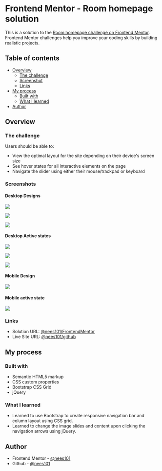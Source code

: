 # Frontend Mentor - Room homepage solution

This is a solution to the [Room homepage challenge on Frontend Mentor](https://www.frontendmentor.io/challenges/room-homepage-BtdBY_ENq). Frontend Mentor challenges help you improve your coding skills by building realistic projects.

## Table of contents

- [Overview](#overview)
  - [The challenge](#the-challenge)
  - [Screenshot](#screenshot)
  - [Links](#links)
- [My process](#my-process)
  - [Built with](#built-with)
  - [What I learned](#what-i-learned)
- [Author](#author)


## Overview

### The challenge

Users should be able to:

- View the optimal layout for the site depending on their device's screen size
- See hover states for all interactive elements on the page
- Navigate the slider using either their mouse/trackpad or keyboard

### Screenshots

#### Desktop Designs

![](./FinalDesignScreenshots/Desktop-design-slide-1.png)

![](./FinalDesignScreenshots/Desktop-design-slide-2.png)

![](./FinalDesignScreenshots/Desktop-design-slide-3.png)

#### Desktop Active states

![](./FinalDesignScreenshots/Desktop-active-state-1.png)

![](./FinalDesignScreenshots/Desktop-active-state-2.png)

![](./FinalDesignScreenshots/Desktop-active-state-3.png)

#### Mobile Design

![](./FinalDesignScreenshots/Mobile-design.png)

#### Mobile active state

![](./FinalDesignScreenshots/Mobile-active-state.png)


### Links

- Solution URL: [@nees101/FrontendMentor](https://www.frontendmentor.io/solutions/responsive-site-using-css-bootstrap-and-jquery-HYYvYYCdG)
- Live Site URL: [@nees101/github]( https://nees101.github.io/Room-homepage-master-challenge-solution/)

## My process

### Built with

- Semantic HTML5 markup
- CSS custom properties
- Bootstrap CSS Grid
- jQuery


### What I learned
- Learned to use Bootstrap to create responsive navigation bar and column layout using CSS grid.
- Learned to change the image slides and content upon clicking the navigation arrows using jQuery.


## Author

- Frontend Mentor - [@nees101](https://www.frontendmentor.io/profile/nees101)
- Github - [@nees101](https://www.github.com/nees101)
